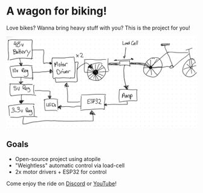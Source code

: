 # A wagon for biking!

Love bikes? Wanna bring heavy stuff with you? This is the project for you!

![block-view](docs/images/IMG_0013.PNG)

## Goals

- Open-source project using atopile
- "Weightless" automatic control via load-cell
- 2x motor drivers + ESP32 for control


Come enjoy the ride on [Discord](https://discord.gg/2EWYghf8fr) or [YouTube](https://www.youtube.com/channel/UC8K4uNLYu_Vg9vLA_U93tVA)!


